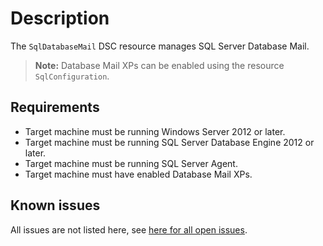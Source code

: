 # Description

The `SqlDatabaseMail` DSC resource manages SQL Server Database Mail.

>**Note:** Database Mail XPs can be enabled using the resource `SqlConfiguration`.

## Requirements

* Target machine must be running Windows Server 2012 or later.
* Target machine must be running SQL Server Database Engine 2012 or later.
* Target machine must be running SQL Server Agent.
* Target machine must have enabled Database Mail XPs.

## Known issues

All issues are not listed here, see [here for all open issues](https://github.com/dsccommunity/SqlServerDsc/issues?q=is%3Aissue+is%3Aopen+in%3Atitle+SqlDatabaseMail).
